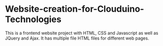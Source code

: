 # Website-creation-for-Clouduino-Technologies
This is a frontend website project with HTML, CSS and Javascript as well as JQuery and Ajax. It has multiple file HTML files for different web pages.
